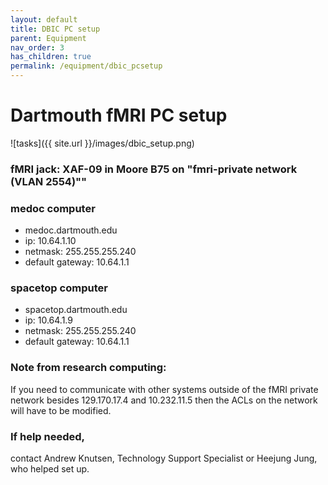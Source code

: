 ```yaml
---
layout: default
title: DBIC PC setup
parent: Equipment
nav_order: 3
has_children: true
permalink: /equipment/dbic_pcsetup
---
```



# Dartmouth fMRI PC setup
![tasks]({{ site.url }}/images/dbic_setup.png)

### fMRI jack: XAF-09 in Moore B75 on "fmri-private network (VLAN 2554)""

### medoc computer
* medoc.dartmouth.edu
* ip: 10.64.1.10
* netmask: 255.255.255.240
* default gateway: 10.64.1.1

### spacetop computer
* spacetop.dartmouth.edu
* ip: 10.64.1.9
* netmask: 255.255.255.240
* default gateway: 10.64.1.1

### Note from research computing:
If you need to communicate with other systems outside of the fMRI private network besides 129.170.17.4 and 10.232.11.5 then the ACLs on the network will have to be modified.

### If help needed,
contact Andrew Knutsen, Technology Support Specialist
or Heejung Jung, who helped set up.
